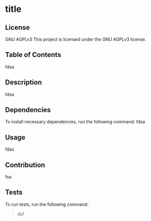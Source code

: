 # title

## License

GNU AGPLv3
This project is licensed under the GNU AGPLv3 license.

## Table of Contents

fdsa

## Description

fdsa

## Dependencies

To install necessary dependencies, run the following command:
fdsa

## Usage

fdas

## Contribution

fsa

## Tests

To run tests, run the following command:

> dsf
